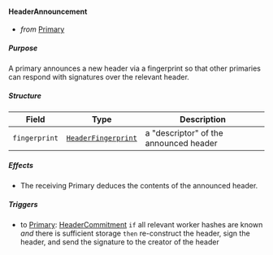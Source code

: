 #### HeaderAnnouncement

- _from_ [Primary](../primary.md)

##### Purpose

<!-- --8<-- [start:blurb] -->
A primary announces a new header via a fingerprint so that other primaries can respond with signatures over the relevant header.
<!-- --8<-- [end:blurb] -->

##### Structure

| Field | Type | Description |
|-------|------|-------------|
| `fingerprint` | [`HeaderFingerprint`](#HeaderFingerprint) | a "descriptor" of the announced header |

##### Effects

- The receiving Primary deduces the contents of the announced header.

##### Triggers

- to [Primary](../primary.md): [HeaderCommitment](./header-commitment.md)
  `if` all relevant worker hashes are known
  _and_ there is sufficient storage
  `then` re-construct the header, sign the header, and send the signature to the creator of the header
